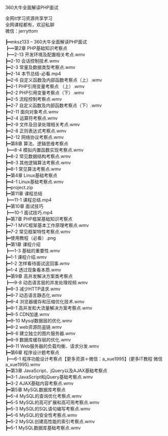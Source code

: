 360大牛全面解读PHP面试

全网it学习资源共享学习<br>全网课程都有，欢迎私聊<br>微信：jerryttom<br>

┣━mksz133 – 360大牛全面解读PHP面试<br> ┣━第2章 PHP基础知识考察点<br> ┣━2-13 开发环境及配置相关考点.wmv<br> ┣━2-10 会话控制技术.wmv<br> ┣━2-3 常量及数据类型考察点.wmv<br> ┣━2-14 本节总结-必看.mp4<br> ┣━2-6 自定义函数及内部函数考察点（上）.wmv<br> ┣━2-1 PHP引用变量考察点 （上）.wmv<br> ┣━2-2 PHP引用变量考察点（下）.wmv<br> ┣━2-5 流程控制考察点.wmv<br> ┣━2-7 自定义函数及内部函数考察点（下）.wmv<br> ┣━2-11 面向对象考点.wmv<br> ┣━2-4 运算符考察点.wmv<br> ┣━2-9 文件及目录处理相关考点.wmv<br> ┣━2-8 正则表达式考察点.wmv<br> ┣━2-12 网络协议考察点.wmv<br> ┣━第8章 算法、逻辑思维考察点<br> ┣━8-4 模拟内置函数实现考察点.wmv<br> ┣━8-2 常见数据结构考察点.wmv<br> ┣━8-3 其他逻辑算法考察点.wmv<br> ┣━8-1 常见算法考察点.wmv<br> ┣━第4章 Linux基础考察点<br> ┣━4-1 Linux基础考察点.wmv<br> ┣━project.zip<br> ┣━第11章 课程总结<br> ┣━11-1 课程总结.mp4<br> ┣━第10章 面试技巧<br> ┣━10-1 面试技巧.mp4<br> ┣━第7章 PHP框架基础知识考察点<br> ┣━7-1 MVC框架基本工作原理考察点.wmv<br> ┣━7-2 常见框架特性考察点.wmv<br> ┣━使用教程（必看）.png<br> ┣━第1章 课程介绍<br> ┣━1-3 基础的重要性.wmv<br> ┣━1-1 课程介绍.wmv<br> ┣━1-2 怎样看待面试这回事.wmv<br> ┣━1-4 透过现象看本质.wmv<br> ┣━第9章 高并发解决方案类考察点<br> ┣━9-8 动态语言层的并发处理视频.wmv<br> ┣━9-3 减少HTTP请求.wmv<br> ┣━9-7 动态语言静态化.wmv<br> ┣━9-4 浏览器缓存和压缩优化技术.wmv<br> ┣━9-1 高并发和大流量解决方案考察点.wmv<br> ┣━9-5 CDN加速.wmv<br> ┣━9-10 Mysql数据层的优化.wmv<br> ┣━9-2 web资源防盗链.wmv<br> ┣━9-6 建立独立的图片服务器.wmv<br> ┣━9-9 数据库缓存层的优化.wmv<br> ┣━9-11 Web服务器的负载均衡、请求分发.wmv<br> ┣━第6章 程序设计题考察点<br> ┣━6-1 程序功能设计考察点【更多资源＋微信：a_xue1995】(更多IT教程 微信a_xue1995).wmv<br> ┣━第3章 JavaScript、jQuery以及AJAX基础考察点<br> ┣━3-1 JavaScript和jQuery基础考察点.wmv<br> ┣━3-2 AJAX基础内容考察点.wmv<br> ┣━第5章 MySQL数据库考察点<br> ┣━5-4 MySQL的查询优化考察点.wmv<br> ┣━5-5 MySQL的高可扩展和高可用考察点.wmv<br> ┣━5-3 MySQL的SQL语句编写考察点.wmv<br> ┣━5-6 MySQL的安全性考察点.wmv<br> ┣━5-2 MySQL创建高性能的索引考察点.wmv<br> ┣━5-1 MySQL数据库基础考察点.wmv